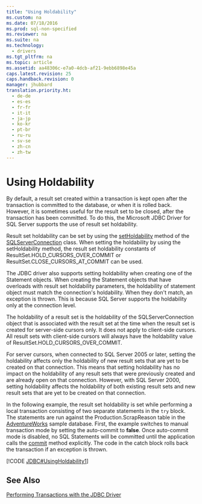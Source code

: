 ```yaml
---
title: "Using Holdability"
ms.custom: na
ms.date: 07/18/2016
ms.prod: sql-non-specified
ms.reviewer: na
ms.suite: na
ms.technology: 
  - drivers
ms.tgt_pltfrm: na
ms.topic: article
ms.assetid: aa48306c-e7a0-4dcb-af21-9ebb6898e45a
caps.latest.revision: 25
caps.handback.revision: 0
manager: jhubbard
translation.priority.ht: 
  - de-de
  - es-es
  - fr-fr
  - it-it
  - ja-jp
  - ko-kr
  - pt-br
  - ru-ru
  - sv-se
  - zh-cn
  - zh-tw
---
```

# Using Holdability
  By default, a result set created within a transaction is kept open after the transaction is committed to the database, or when it is rolled back. However, it is sometimes useful for the result set to be closed, after the transaction has been committed. To do this, the  Microsoft JDBC Driver for SQL Server  supports the use of result set holdability.  
  
 Result set holdability can be set by using the [setHoldability](../content/setHoldability-Method--SQLServerConnection-.md) method of the [SQLServerConnection](../content/SQLServerConnection-Class.md) class. When setting the holdability by using the setHoldability method, the result set holdability constants of ResultSet.HOLD_CURSORS_OVER_COMMIT or ResultSet.CLOSE_CURSORS_AT_COMMIT can be used.  
  
 The JDBC driver also supports setting holdability when creating one of the Statement objects. When creating the Statement objects that have overloads with result set holdability parameters, the holdability of statement object must match the connection's holdability. When they don't match, an exception is thrown. This is because SQL Server supports the holdability only at the connection level.  
  
 The holdability of a result set is the holdability of the SQLServerConnection object that is associated with the result set at the time when the result set is created for server-side cursors only. It does not apply to client-side cursors. All result sets with client-side cursors will always have the holdability value of ResultSet.HOLD_CURSORS_OVER_COMMIT.  
  
 For server cursors, when connected to SQL Server 2005 or later, setting the holdability affects only the holdability of new result sets that are yet to be created on that connection. This means that setting holdability has no impact on the holdability of any result sets that were previously created and are already open on that connection. However, with SQL Server 2000, setting holdability affects the holdability of both existing result sets and new result sets that are yet to be created on that connection.  
  
 In the following example, the result set holdability is set while performing a local transaction consisting of two separate statements in the `try` block. The statements are run against the Production.ScrapReason table in the  [AdventureWorks](http://msftdbprodsamples.codeplex.com/)  sample database. First, the example switches to manual transaction mode by setting the auto-commit to **false**. Once auto-commit mode is disabled, no SQL Statements will be committed until the application calls the [commit](../content/commit-Method--SQLServerConnection-.md) method explicitly. The code in the catch block rolls back the transaction if an exception is thrown.  
  
 [!CODE [JDBC#UsingHoldability1](../CodeSnippet/SQLDrivers/jdbc#usingholdability1)]  
  
## See Also  
 [Performing Transactions with the JDBC Driver](../content/Performing-Transactions-with-the-JDBC-Driver.md)  
  
  